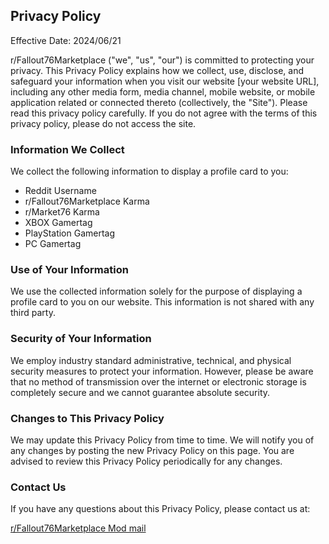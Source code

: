 ## Privacy Policy

Effective Date: 2024/06/21

r/Fallout76Marketplace ("we", "us", "our") is committed to protecting your privacy. This Privacy Policy explains how we collect, use, disclose, and safeguard your information when you visit our website [your website URL], including any other media form, media channel, mobile website, or mobile application related or connected thereto (collectively, the "Site"). Please read this privacy policy carefully. If you do not agree with the terms of this privacy policy, please do not access the site.

### Information We Collect

We collect the following information to display a profile card to you:

- Reddit Username
- r/Fallout76Marketplace Karma
- r/Market76 Karma
- XBOX Gamertag
- PlayStation Gamertag
- PC Gamertag

### Use of Your Information

We use the collected information solely for the purpose of displaying a profile card to you on our website. This information is not shared with any third party.

### Security of Your Information

We employ industry standard administrative, technical, and physical security measures to protect your information. However, please be aware that no method of transmission over the internet or electronic storage is completely secure and we cannot guarantee absolute security.

### Changes to This Privacy Policy

We may update this Privacy Policy from time to time. We will notify you of any changes by posting the new Privacy Policy on this page. You are advised to review this Privacy Policy periodically for any changes.

### Contact Us

If you have any questions about this Privacy Policy, please contact us at:

[r/Fallout76Marketplace Mod mail](https://www.reddit.com/message/compose?to=%2Fr%2FFallout76Marketplace)
